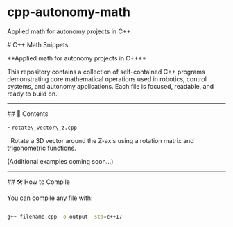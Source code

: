 # cpp-autonomy-math

Applied math for autonomy projects in C++



\# C++ Math Snippets



\*\*Applied math for autonomy projects in C++\*\*



This repository contains a collection of self-contained C++ programs demonstrating core mathematical operations used in robotics, control systems, and autonomy applications. Each file is focused, readable, and ready to build on.



---



\## 🔧 Contents



\- `rotate\_vector\_z.cpp`  

&nbsp; Rotate a 3D vector around the Z-axis using a rotation matrix and trigonometric functions.



(Additional examples coming soon...)



---



\## 🛠️ How to Compile



You can compile any file with:



```bash

g++ filename.cpp -o output -std=c++17

